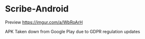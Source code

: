 # Scribe-Android

Preview
https://imgur.com/a/WbRoArH

APK Taken down from Google Play due to GDPR regulation updates
